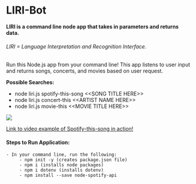 # LIRI-Bot
**LIRI is a command line node app that takes in parameters and returns data.**
###### LIRI = Language Interpretation and Recognition Interface. 

Run this Node.js app from your command line!  This app listens to user input and returns songs, concerts, and movies based on user request. 

**Possible Searches:**
- node liri.js spotify-this-song \<\<SONG TITLE HERE>>
- node liri.js concert-this \<\<ARTIST NAME HERE>>
- node liri.js movie-this \<\<MOVIE TITLE HERE>>
     
![](spotify_example.gif)


[Link to video example of Spotify-this-song in action!](liri-bot_spotify-example.mov)

#### Steps to Run Application:
```
- In your command line, run the following:
     - npm init -y (creates package.json file)
     - npm i (installs node packages)
     - npm i dotenv (installs dotenv)
     - npm install --save node-spotify-api
```
